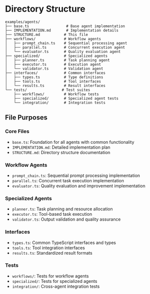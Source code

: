 # Directory Structure

```
examples/agents/
├── base.ts                 # Base agent implementation
├── IMPLEMENTATION.md       # Implementation details
├── STRUCTURE.md           # This file
├── workflows/             # Workflow agents
│   ├── prompt_chain.ts    # Sequential processing agent
│   ├── parallel.ts        # Concurrent execution agent
│   └── evaluator.ts       # Quality evaluation agent
├── specialized/           # Specialized agents
│   ├── planner.ts         # Task planning agent
│   ├── executor.ts        # Execution agent
│   └── validator.ts       # Validation agent
├── interfaces/            # Common interfaces
│   ├── types.ts           # Type definitions
│   ├── tools.ts           # Tool interfaces
│   └── results.ts         # Result interfaces
└── tests/                # Test suites
    ├── workflows/         # Workflow tests
    ├── specialized/       # Specialized agent tests
    └── integration/       # Integration tests
```

## File Purposes

### Core Files
- `base.ts`: Foundation for all agents with common functionality
- `IMPLEMENTATION.md`: Detailed implementation plan
- `STRUCTURE.md`: Directory structure documentation

### Workflow Agents
- `prompt_chain.ts`: Sequential prompt processing implementation
- `parallel.ts`: Concurrent task execution implementation
- `evaluator.ts`: Quality evaluation and improvement implementation

### Specialized Agents
- `planner.ts`: Task planning and resource allocation
- `executor.ts`: Tool-based task execution
- `validator.ts`: Output validation and quality assurance

### Interfaces
- `types.ts`: Common TypeScript interfaces and types
- `tools.ts`: Tool integration interfaces
- `results.ts`: Standardized result formats

### Tests
- `workflows/`: Tests for workflow agents
- `specialized/`: Tests for specialized agents
- `integration/`: Cross-agent integration tests 